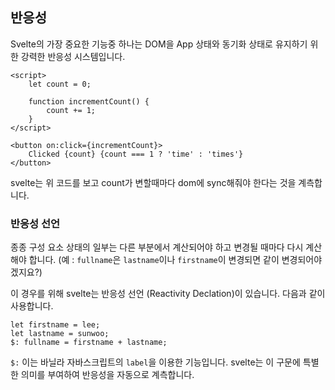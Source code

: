 ## 반응성

Svelte의 가장 중요한 기능중 하나는 DOM을 App 상태와 동기화 상태로 유지하기 위한 강력한 반응성 시스템입니다.

```svelte
<script>
	let count = 0;

	function incrementCount() {
		count += 1;
	}
</script>

<button on:click={incrementCount}>
	Clicked {count} {count === 1 ? 'time' : 'times'}
</button>
```

svelte는 위 코드를 보고 count가 변할때마다 dom에 sync해줘야 한다는 것을 계측합니다.

### 반응성 선언

종종 구성 요소 상태의 일부는 다른 부분에서 계산되어야 하고 변경될 때마다 다시 계산해야 합니다.
(예 : `fullname`은 `lastname`이나 `firstname`이 변경되면 같이 변경되어야 겠지요?)

이 경우를 위해 svelte는 반응성 선언 (Reactivity Declation)이 있습니다. 다음과 같이 사용합니다.

```svelte
let firstname = lee;
let lastname = sunwoo;
$: fullname = firstname + lastname;
```

`$:` 이는 바닐라 자바스크립트의 `label`을 이용한 기능입니다. svelte는 이 구문에 특별한 의미를 부여하여 반응성을 자동으로 계측합니다.
